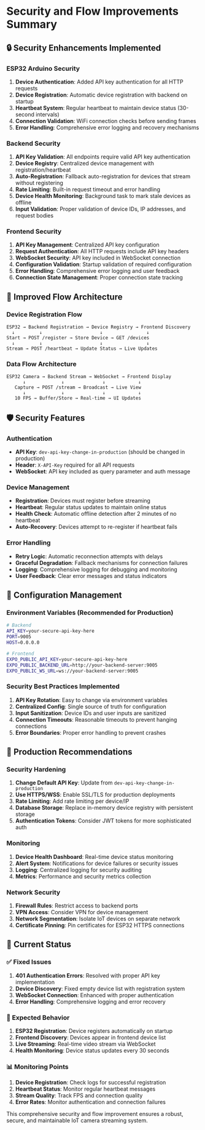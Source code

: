 # Security and Flow Improvements Summary

## 🔒 Security Enhancements Implemented

### ESP32 Arduino Security
1. **Device Authentication**: Added API key authentication for all HTTP requests
2. **Device Registration**: Automatic device registration with backend on startup
3. **Heartbeat System**: Regular heartbeat to maintain device status (30-second intervals)
4. **Connection Validation**: WiFi connection checks before sending frames
5. **Error Handling**: Comprehensive error logging and recovery mechanisms

### Backend Security
1. **API Key Validation**: All endpoints require valid API key authentication
2. **Device Registry**: Centralized device management with registration/heartbeat
3. **Auto-Registration**: Fallback auto-registration for devices that stream without registering
4. **Rate Limiting**: Built-in request timeout and error handling
5. **Device Health Monitoring**: Background task to mark stale devices as offline
6. **Input Validation**: Proper validation of device IDs, IP addresses, and request bodies

### Frontend Security
1. **API Key Management**: Centralized API key configuration
2. **Request Authentication**: All HTTP requests include API key headers
3. **WebSocket Security**: API key included in WebSocket connection
4. **Configuration Validation**: Startup validation of required configuration
5. **Error Handling**: Comprehensive error logging and user feedback
6. **Connection State Management**: Proper connection state tracking

## 🔄 Improved Flow Architecture

### Device Registration Flow
```
ESP32 → Backend Registration → Device Registry → Frontend Discovery
  ↓         ↓                     ↓                ↓
Start → POST /register → Store Device → GET /devices
  ↓         ↓                     ↓                ↓
Stream → POST /heartbeat → Update Status → Live Updates
```

### Data Flow Architecture
```
ESP32 Camera → Backend Stream → WebSocket → Frontend Display
      ↓             ↓              ↓            ↓
   Capture → POST /stream → Broadcast → Live View
      ↓             ↓              ↓            ↓
   10 FPS → Buffer/Store → Real-time → UI Updates
```

## 🛡️ Security Features

### Authentication
- **API Key**: `dev-api-key-change-in-production` (should be changed in production)
- **Header**: `X-API-Key` required for all API requests
- **WebSocket**: API key included as query parameter and auth message

### Device Management
- **Registration**: Devices must register before streaming
- **Heartbeat**: Regular status updates to maintain online status
- **Health Check**: Automatic offline detection after 2 minutes of no heartbeat
- **Auto-Recovery**: Devices attempt to re-register if heartbeat fails

### Error Handling
- **Retry Logic**: Automatic reconnection attempts with delays
- **Graceful Degradation**: Fallback mechanisms for connection failures
- **Logging**: Comprehensive logging for debugging and monitoring
- **User Feedback**: Clear error messages and status indicators

## 📝 Configuration Management

### Environment Variables (Recommended for Production)
```bash
# Backend
API_KEY=your-secure-api-key-here
PORT=9005
HOST=0.0.0.0

# Frontend
EXPO_PUBLIC_API_KEY=your-secure-api-key-here
EXPO_PUBLIC_BACKEND_URL=http://your-backend-server:9005
EXPO_PUBLIC_WS_URL=ws://your-backend-server:9005
```

### Security Best Practices Implemented
1. **API Key Rotation**: Easy to change via environment variables
2. **Centralized Config**: Single source of truth for configuration
3. **Input Sanitization**: Device IDs and user inputs are sanitized
4. **Connection Timeouts**: Reasonable timeouts to prevent hanging connections
5. **Error Boundaries**: Proper error handling to prevent crashes

## 🚀 Production Recommendations

### Security Hardening
1. **Change Default API Key**: Update from `dev-api-key-change-in-production`
2. **Use HTTPS/WSS**: Enable SSL/TLS for production deployments
3. **Rate Limiting**: Add rate limiting per device/IP
4. **Database Storage**: Replace in-memory device registry with persistent storage
5. **Authentication Tokens**: Consider JWT tokens for more sophisticated auth

### Monitoring
1. **Device Health Dashboard**: Real-time device status monitoring
2. **Alert System**: Notifications for device failures or security issues
3. **Logging**: Centralized logging for security auditing
4. **Metrics**: Performance and security metrics collection

### Network Security
1. **Firewall Rules**: Restrict access to backend ports
2. **VPN Access**: Consider VPN for device management
3. **Network Segmentation**: Isolate IoT devices on separate network
4. **Certificate Pinning**: Pin certificates for ESP32 HTTPS connections

## 🔧 Current Status

### ✅ Fixed Issues
1. **401 Authentication Errors**: Resolved with proper API key implementation
2. **Device Discovery**: Fixed empty device list with registration system
3. **WebSocket Connection**: Enhanced with proper authentication
4. **Error Handling**: Comprehensive logging and error recovery

### 🎯 Expected Behavior
1. **ESP32 Registration**: Device registers automatically on startup
2. **Frontend Discovery**: Devices appear in frontend device list
3. **Live Streaming**: Real-time video stream via WebSocket
4. **Health Monitoring**: Device status updates every 30 seconds

### 📊 Monitoring Points
1. **Device Registration**: Check logs for successful registration
2. **Heartbeat Status**: Monitor regular heartbeat messages
3. **Stream Quality**: Track FPS and connection quality
4. **Error Rates**: Monitor authentication and connection failures

This comprehensive security and flow improvement ensures a robust, secure, and maintainable IoT camera streaming system.
